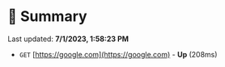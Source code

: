 # 📖 Summary
Last updated: **7/1/2023, 1:58:23 PM**

- `GET` [https://google.com](https://google.com) - **Up** (208ms)

